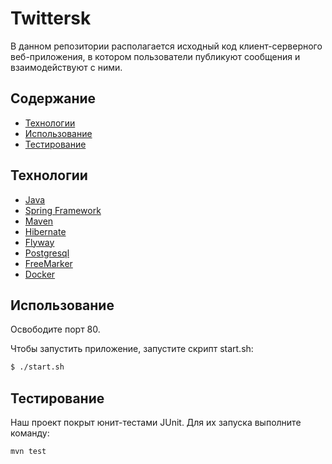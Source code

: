 # Twittersk
В данном репозитории располагается исходный код клиент-серверного веб-приложения, в котором пользователи публикуют сообщения и взаимодействуют с ними.



## Содержание
- [Технологии](#технологии)
- [Использование](#использование)
- [Тестирование](#тестирование)

## Технологии
- [Java](https://www.java.com/ru/)
- [Spring Framework](https://spring.io/)
- [Maven](https://maven.apache.org/)
- [Hibernate](https://hibernate.org/)
- [Flyway](https://flywaydb.org/)
- [Postgresql](https://www.postgresql.org/)
- [FreeMarker](https://freemarker.apache.org/index.html)
- [Docker](https://www.docker.com/)

## Использование
Освободите порт 80.

Чтобы запустить приложение, запустите скрипт start.sh:
```sh
$ ./start.sh
```

## Тестирование
Наш проект покрыт юнит-тестами JUnit. Для их запуска выполните команду:
```sh
mvn test
```
